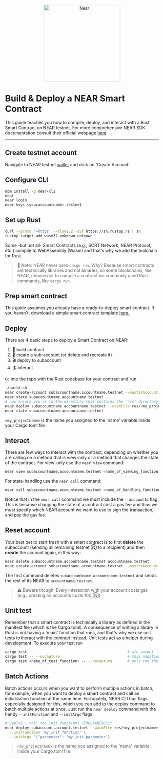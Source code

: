 <p align="center">
  <a href="https://near.org/">
    <img alt="Near" src="https://github.com/irene-bbox/sc-near-crossword/blob/master/pic/near.png" width="250" />
  </a>
</p>


# Build & Deploy a NEAR Smart Contract
This guide teaches you how to compile, deploy, and interact with a Rust Smart Contract on NEAR testnet. For more comprehensive NEAR SDK documentation consult their official webpage [here](https://www.near-sdk.io/zero-to-hero/basics/set-up-skeleton)

---


## Create testnet account

Navigate to NEAR testnet [wallet](https://wallet.testnet.near.org) and click on 'Create Account'.


## Configure CLI

```bash
npm install -g near-cli                                                    # Install the NEAR CLI
near                                                                       # To see various possible commands run
near login                                                                 # Log into your NEAR testnet wallet
near keys <youraccountname>.testnet                                        # Visualize your keys running
```


## Set up Rust

```bash
curl --proto '=https' --tlsv1.2 -sSf https://sh.rustup.rs | sh              # If you haven't installed Rust yet, install it now using rustup
rustup target add wasm32-unknown-unknown                                    # Add Wasm toolchain
```

Some -but not all- Smart Contracts (e.g., SCRT Network, NEAR Protocol, etc.) compile to WebAssembly (Wasm) and that's why we add the toolchain for Rust.
> :no_entry_sign: Note: NEAR never uses `cargo run`. Why? Because smart contracts are technically libraries and not binaries, so some blockchains, like NEAR, choose not to compile a contract via commonly used Rust commands, like `cargo run`.


## Prep smart contract

This guide assumes you already have a ready-to-deploy smart contract. If you haven't, download a simple smart contract template [here.](https://github.com/near-examples/rust-template)


## Deploy

There are 4 basic steps to deploy a Smart Contract on NEAR:
1. :wrench: build contract
2. :truck: create a sub-account (or delete and recreate it)
3. :clapper: deploy to subaccount
4. :surfer: interact 

`Cd` into the repo with the Rust codebase for your contract and run:

```bash
./build.sh                                                                                        # Build the contract
near create-account subaccountname.accountname.testnet --masterAccount accountname.testnet        # Create a subaccount
near state subaccountname.accountname.testnet                                                     # Check subaccount state
# now ensure you're in the directory that contains the 'res' directory, then run
near deploy subaccountname.accountname.testnet --wasmFile res/<my_projectname>.wasm               # Deploy the contract
near state subaccountname.accountname.testnet                                                     # Check again state of subaccount
```
`<my_projectname>` is the name you assigned to the 'name' variable inside your Cargo.toml file

## Interact

There are few ways to interact with the contract, depending on whether you are calling on a method that is view-only or a method that changes the state of the contract. For view-only use the `near view` command:

```bash
near view subaccountname.accountname.testnet <name_of_viewing_function>
```

For state-handling use the `near call` command:

```bash
near call subaccountname.accountname.testnet <name_of_handling_function> '{"string": "Helloworld!"}' --accountId accountname.testnet
```
Notice that in the `near call` command we must include the `--accountId` flag. This is because changing the state of a contract cost a gas fee and thus we must specify which NEAR account we want to use to sign the transaction, and pay the gas fee.


## Reset account

Your best bet to start fresh with a smart contract is to first **delete** the subaccount (sending all remaining testnet Ⓝ to a recipient)  and then **create** the account again, in this way: 

```bash
near delete subaccountname.accountname.testnet accountname.testnet
near create-account subaccountname.accountname.testnet --masterAccount accountname.testnet
```
The first command deletes `subaccountname.accountname.testnet` and sends the rest of its NEAR to `accountname.testnet`.
> :warning: Beware though! Every interaction with your account costs gas (e.g., creating an accounts costs 100 Ⓝ).

## Unit test

Remember that a smart contract is technically a library as defined in the manifest file (which is the Cargo.toml). A consequence of writing a library in Rust is not having a 'main' function that runs, and that's why we use unit tests to ineract with the contract instead. Unit tests act as a helper during development. To execute your test run

```bash
cargo test                                              # w/o output 
cargo test -- --nocapture                               # this additional flag includes the test output
cargo test <name_of_test_function> -- --nocapture       # only run the specified test
```

## Batch Actions
Batch actions occurs when you want to perform multiple actions in batch, for example, when you want to deploy a smart contract and call an initialization function at the same time. Fortunately, NEAR CLI has flags especially designed for this, which you can add to the deploy command to batch multiple actions at once. Just run the `near deploy` command with the handy `--initFunction` and `--initArgs` flags. 

```bash
# Deploy + call the init functions SIMULTANEOUSLY
near deploy subaccount.account.testnet --wasmFile res/<my_projectname>.wasm \
  --initFunction 'my_init_function' \
  --initArgs '{"parameter": "my_init_parameter"}'
```

> `<my_projectname>` is the name you assigned to the 'name' variable inside your Cargo.toml file